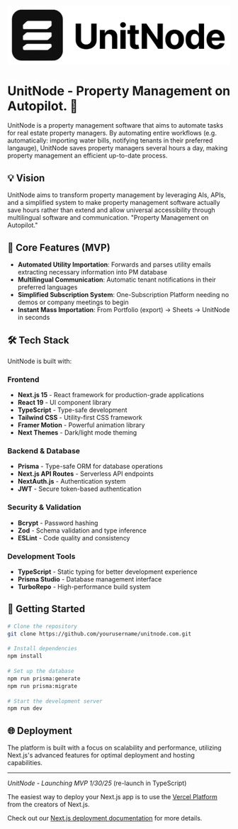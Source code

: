 <div align="center">
  <img src="public/unitnode-full-whitebg.png" alt="UnitNode Logo" width="1200"/>
</div>

# UnitNode - Property Management on Autopilot. 🏢

UnitNode is a property management software that aims to automate tasks for real estate property managers. By automating entire workflows (e.g. automatically: importing water bills, notifying tenants in their preferred langauge), UnitNode saves property managers several hours a day, making property management an efficient up-to-date process.

## 💡 Vision

UnitNode aims to transform property management by leveraging AIs, APIs, and a simplified system to make property management software actually save hours rather than extend and allow universal accessibility through multilingual software and communication. "Property Management on Autopilot."

## 🎯 Core Features (MVP)

- **Automated Utility Importation**: Forwards and parses utility emails extracting necessary information into PM database
- **Multilingual Communication**: Automatic tenant notifications in their preferred languages
- **Simplified Subscription System**: One-Subscription Platform needing no demos or company meetings to begin
- **Instant Mass Importation**: From Portfolio (export) -> Sheets -> UnitNode in seconds

## 🛠️ Tech Stack

UnitNode is built with:

### Frontend
- **Next.js 15** - React framework for production-grade applications
- **React 19** - UI component library
- **TypeScript** - Type-safe development
- **Tailwind CSS** - Utility-first CSS framework
- **Framer Motion** - Powerful animation library
- **Next Themes** - Dark/light mode theming

### Backend & Database
- **Prisma** - Type-safe ORM for database operations
- **Next.js API Routes** - Serverless API endpoints
- **NextAuth.js** - Authentication system
- **JWT** - Secure token-based authentication

### Security & Validation
- **Bcrypt** - Password hashing
- **Zod** - Schema validation and type inference
- **ESLint** - Code quality and consistency

### Development Tools
- **TypeScript** - Static typing for better development experience
- **Prisma Studio** - Database management interface
- **TurboRepo** - High-performance build system

## 🚀 Getting Started

```bash
# Clone the repository
git clone https://github.com/yourusername/unitnode.com.git

# Install dependencies
npm install

# Set up the database
npm run prisma:generate
npm run prisma:migrate

# Start the development server
npm run dev
```

## 🌐 Deployment

The platform is built with a focus on scalability and performance, utilizing Next.js's advanced features for optimal deployment and hosting capabilities.

---

*UnitNode - Launching MVP 1/30/25* (re-launch in TypeScript)

The easiest way to deploy your Next.js app is to use the [Vercel Platform](https://vercel.com/new?utm_medium=default-template&filter=next.js&utm_source=create-next-app&utm_campaign=create-next-app-readme) from the creators of Next.js.

Check out our [Next.js deployment documentation](https://nextjs.org/docs/app/building-your-application/deploying) for more details.
